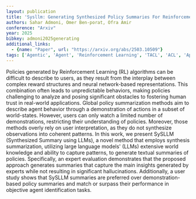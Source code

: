 ```yaml
---
layout: publication
title: 'Sysllm: Generating Synthesized Policy Summaries For Reinforcement Learning Agents Using Large Language Models'
authors: Sahar Admoni, Omer Ben-porat, Ofra Amir
conference: "Arxiv"
year: 2025
bibkey: admoni2025generating
additional_links:
  - {name: "Paper", url: "https://arxiv.org/abs/2503.10509"}
tags: ['Agentic', 'Agent', 'Reinforcement Learning', 'TACL', 'ACL', 'Applications']
---
```

Policies generated by Reinforcement Learning (RL) algorithms can be difficult
to describe to users, as they result from the interplay between complex reward
structures and neural network-based representations. This combination often
leads to unpredictable behaviors, making policies challenging to analyze and
posing significant obstacles to fostering human trust in real-world
applications. Global policy summarization methods aim to describe agent
behavior through a demonstration of actions in a subset of world-states.
However, users can only watch a limited number of demonstrations, restricting
their understanding of policies. Moreover, those methods overly rely on user
interpretation, as they do not synthesize observations into coherent patterns.
In this work, we present SySLLM (Synthesized Summary using LLMs), a novel
method that employs synthesis summarization, utilizing large language models'
(LLMs) extensive world knowledge and ability to capture patterns, to generate
textual summaries of policies. Specifically, an expert evaluation demonstrates
that the proposed approach generates summaries that capture the main insights
generated by experts while not resulting in significant hallucinations.
Additionally, a user study shows that SySLLM summaries are preferred over
demonstration-based policy summaries and match or surpass their performance in
objective agent identification tasks.
